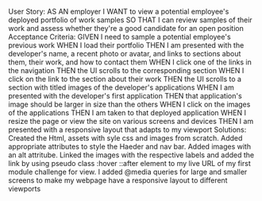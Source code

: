 User Story: 
AS AN employer
I WANT to view a potential employee's deployed portfolio of work samples
SO THAT I can review samples of their work and assess whether they're a good candidate for an open position
Acceptance Criteria:
GIVEN I need to sample a potential employee's previous work
WHEN I load their portfolio
THEN I am presented with the developer's name, a recent photo or avatar, and links to sections about them, their work, and how to contact them
WHEN I click one of the links in the navigation
THEN the UI scrolls to the corresponding section
WHEN I click on the link to the section about their work
THEN the UI scrolls to a section with titled images of the developer's applications
WHEN I am presented with the developer's first application
THEN that application's image should be larger in size than the others
WHEN I click on the images of the applications
THEN I am taken to that deployed application
WHEN I resize the page or view the site on various screens and devices
THEN I am presented with a responsive layout that adapts to my viewport
Solutions:
Created the Html, assets with syle css and images from scratch. 
Added appropriate attributes to style the Haeder and nav bar. 
Added images with an alt attritube. 
Linked the images with the respective labels and added the link by using pseudo class :hover ::after element to my live URL of my first module challenge for view.
I added @media queries for large and smaller screens to make my webpage have a responsive layout to different viewports 